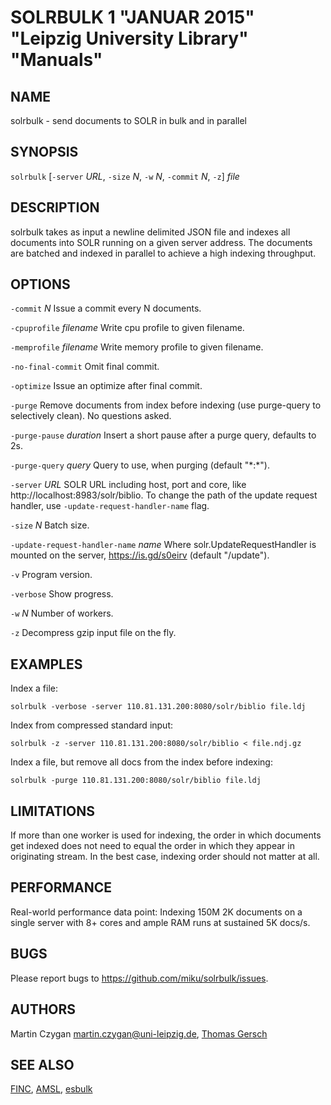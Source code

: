 # SOLRBULK 1 "JANUAR 2015" "Leipzig University Library" "Manuals"

## NAME

solrbulk - send documents to SOLR in bulk and in parallel

## SYNOPSIS

`solrbulk` [`-server` *URL*, `-size` *N*, `-w` *N*, `-commit` *N*, `-z`] *file*

## DESCRIPTION

solrbulk takes as input a newline delimited JSON file and indexes all documents
into SOLR running on a given server address. The documents are batched and
indexed in parallel to achieve a high indexing throughput.

## OPTIONS

`-commit` *N*
  Issue a commit every N documents.

`-cpuprofile` *filename*
  Write cpu profile to given filename.

`-memprofile` *filename*
  Write memory profile to given filename.

`-no-final-commit`
  Omit final commit.

`-optimize`
  Issue an optimize after final commit.

`-purge`
  Remove documents from index before indexing (use purge-query to selectively clean). No questions asked.

`-purge-pause` *duration*
  Insert a short pause after a purge query, defaults to 2s.

`-purge-query` *query*
  Query to use, when purging (default "\*:\*").

`-server` *URL*
  SOLR URL including host, port and core, like http://localhost:8983/solr/biblio. To change the path of the update request handler, use `-update-request-handler-name` flag.

`-size` *N*
  Batch size.

`-update-request-handler-name` *name*
  Where solr.UpdateRequestHandler is mounted on the server, https://is.gd/s0eirv (default "/update").

`-v`
  Program version.

`-verbose`
  Show progress.

`-w` *N*
  Number of workers.

`-z`
  Decompress gzip input file on the fly.

## EXAMPLES

Index a file:

  `solrbulk -verbose -server 110.81.131.200:8080/solr/biblio file.ldj`

Index from compressed standard input:

  `solrbulk -z -server 110.81.131.200:8080/solr/biblio < file.ndj.gz`

Index a file, but remove all docs from the index before indexing:

  `solrbulk -purge 110.81.131.200:8080/solr/biblio file.ldj`

## LIMITATIONS

If more than one worker is used for indexing, the order in which documents get
indexed does not need to equal the order in which they appear in originating
stream. In the best case, indexing order should not matter at all.

## PERFORMANCE

Real-world performance data point: Indexing 150M 2K documents on a single
server with 8+ cores and ample RAM runs at sustained 5K docs/s.

## BUGS

Please report bugs to https://github.com/miku/solrbulk/issues.

## AUTHORS

Martin Czygan <martin.czygan@uni-leipzig.de>, [Thomas Gersch](https://github.com/titabo2k)

## SEE ALSO

[FINC](https://finc.info), [AMSL](http://amsl.technology/), [esbulk](https://github.com/miku/esbulk)

